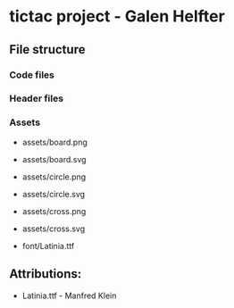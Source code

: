 # tictac project - Galen Helfter

## File structure

### Code files

### Header files

### Assets

* assets/board.png

* assets/board.svg

* assets/circle.png

* assets/circle.svg

* assets/cross.png

* assets/cross.svg

* font/Latinia.ttf

## Attributions:

* Latinia.ttf - Manfred Klein
